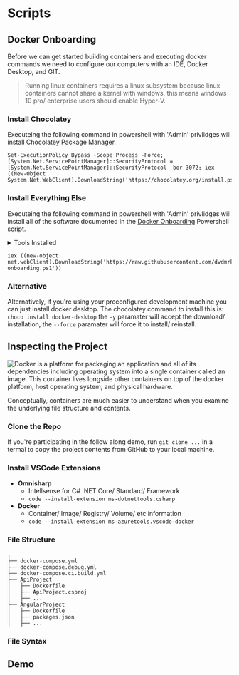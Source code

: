 # Scripts

## Docker Onboarding

Before we can get started building containers and executing docker commands we need to configure our computers with an IDE, Docker Desktop, and GIT. 

> Running linux containers requires a linux subsystem because linux containers cannot share a kernel with windows, this means windows 10 pro/ enterprise users should enable Hyper-V.

### Install Chocolatey

Executeing the following command in powershell with 'Admin' privlidges will install Chocolatey Package Manager.

```
Set-ExecutionPolicy Bypass -Scope Process -Force; [System.Net.ServicePointManager]::SecurityProtocol = [System.Net.ServicePointManager]::SecurityProtocol -bor 3072; iex ((New-Object System.Net.WebClient).DownloadString('https://chocolatey.org/install.ps1'))
```
### Install Everything Else
Executeing the following command in powershell with 'Admin' privlidges will install all of the software documented in the [Docker Onboarding](https://github.com/dvdmrk/DockerPresentation/blob/main/Scripts/docker-onboarding.ps1) Powershell script.

<details>
<summary>Tools Installed</summary>

**Required**

- Docker Desktop - Provides UI and CLI

**Recomended**

- Node JS - Provided by docker image
- // Node Version Manager - Alternative to Node
- .NET Core SDK - Provided by docker image
- Git Bash - CLI for cloning demo repo

**Optional**

- Visual Studio Code - Any IDE will suffice
- SQL Server Management Studio - For connecting to SQL DB
- HeidiSQL - For connecting to PostgreSQL DB

**Unnecessary**

- MySQL Workbench - For connecting to MySQL DB

Visual Studio Code
</details>

```
iex ((new-object net.webClient).DownloadString('https://raw.githubusercontent.com/dvdmrk/DockerPresentation/main/Scripts/docker-onboarding.ps1'))
```

### Alternative

Alternatively, if you're using your preconfigured development machine you can just install docker desktop. The chocolatey command to install this is: `choco install docker-desktop` the `-y` paramater will accept the download/ installation, the `--force` paramater will force it to install/ reinstall.

<a name="file-structure"></a> 

## Inspecting the Project

![Docker is a platform for packaging an application and all of its dependencies including operating system into a single container called an image. This container lives longside other containers on top of the docker platform, host operating system, and physical hardware.](https://www.docker.com/sites/default/files/d8/2018-11/docker-containerized-appliction-blue-border_2.png "Docker Container Structure")

Conceptually, containers are much easier to understand when you examine the underlying file structure and contents.

### Clone the Repo

If you're participating in the follow along demo, run `git clone ...` in a termal to copy the project contents from GitHub to your local machine.

### Install VSCode Extensions

- **Omnisharp** 
  - Intellsense for C# .NET Core/ Standard/ Framework
  - `code --install-extension ms-dotnettools.csharp` 
- **Docker**
  - Container/ Image/ Registry/ Volume/ etc information
  - `code --install-extension ms-azuretools.vscode-docker`

### File Structure

```
.
├── docker-compose.yml
├── docker-compose.debug.yml
├── docker-compose.ci.build.yml
├── ApiProject
│   ├── Dockerfile
│   ├── ApiProject.csproj
│   ├── ...
├── AngularProject
│   ├── Dockerfile
│   ├── packages.json
│   ├── ...
```

### File Syntax


## Demo

